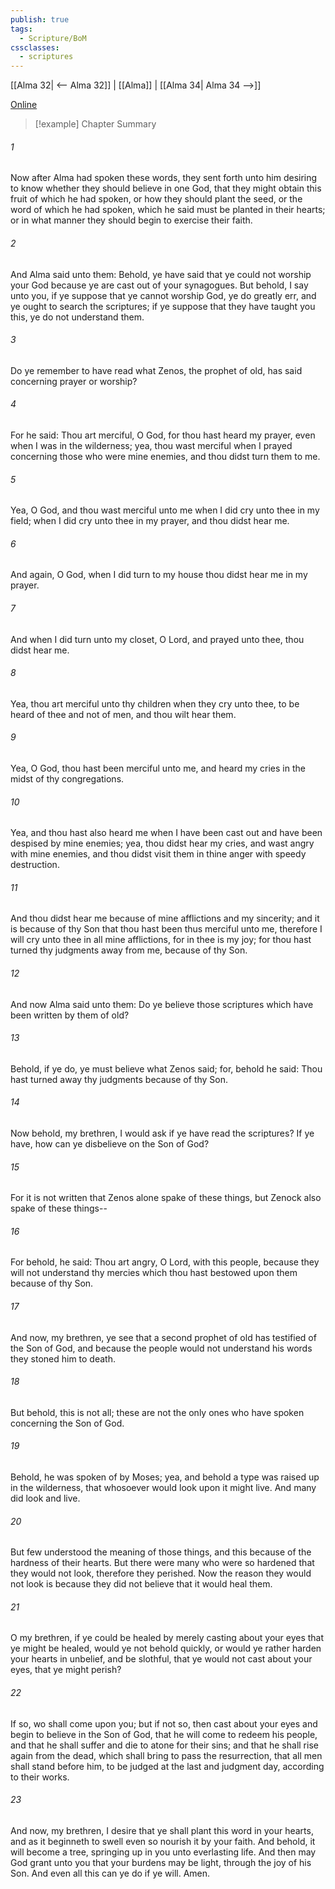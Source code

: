 ```yaml
---
publish: true
tags:
  - Scripture/BoM
cssclasses:
  - scriptures
---
```

[[Alma 32| <-- Alma 32]] | [[Alma]] | [[Alma 34| Alma 34 -->]]

[Online](https://churchofjesuschrist.org/study/scriptures/bofm/alma/33?lang=eng)

>[!example] Chapter Summary
>
###### 1
Now after Alma had spoken these words, they sent forth unto him desiring to know whether they should believe in one God, that they might obtain this fruit of which he had spoken, or how they should plant the seed, or the word of which he had spoken, which he said must be planted in their hearts; or in what manner they should begin to exercise their faith.
###### 2
And Alma said unto them: Behold, ye have said that ye could not worship your God because ye are cast out of your synagogues. But behold, I say unto you, if ye suppose that ye cannot worship God, ye do greatly err, and ye ought to search the scriptures; if ye suppose that they have taught you this, ye do not understand them.
###### 3
Do ye remember to have read what Zenos, the prophet of old, has said concerning prayer or worship?
###### 4
For he said: Thou art merciful, O God, for thou hast heard my prayer, even when I was in the wilderness; yea, thou wast merciful when I prayed concerning those who were mine enemies, and thou didst turn them to me.
###### 5
Yea, O God, and thou wast merciful unto me when I did cry unto thee in my field; when I did cry unto thee in my prayer, and thou didst hear me.
###### 6
And again, O God, when I did turn to my house thou didst hear me in my prayer.
###### 7
And when I did turn unto my closet, O Lord, and prayed unto thee, thou didst hear me.
###### 8
Yea, thou art merciful unto thy children when they cry unto thee, to be heard of thee and not of men, and thou wilt hear them.
###### 9
Yea, O God, thou hast been merciful unto me, and heard my cries in the midst of thy congregations.
###### 10
Yea, and thou hast also heard me when I have been cast out and have been despised by mine enemies; yea, thou didst hear my cries, and wast angry with mine enemies, and thou didst visit them in thine anger with speedy destruction.
###### 11
And thou didst hear me because of mine afflictions and my sincerity; and it is because of thy Son that thou hast been thus merciful unto me, therefore I will cry unto thee in all mine afflictions, for in thee is my joy; for thou hast turned thy judgments away from me, because of thy Son.
###### 12
And now Alma said unto them: Do ye believe those scriptures which have been written by them of old?
###### 13
Behold, if ye do, ye must believe what Zenos said; for, behold he said: Thou hast turned away thy judgments because of thy Son.
###### 14
Now behold, my brethren, I would ask if ye have read the scriptures? If ye have, how can ye disbelieve on the Son of God?
###### 15
For it is not written that Zenos alone spake of these things, but Zenock also spake of these things--
###### 16
For behold, he said: Thou art angry, O Lord, with this people, because they will not understand thy mercies which thou hast bestowed upon them because of thy Son.
###### 17
And now, my brethren, ye see that a second prophet of old has testified of the Son of God, and because the people would not understand his words they stoned him to death.
###### 18
But behold, this is not all; these are not the only ones who have spoken concerning the Son of God.
###### 19
Behold, he was spoken of by Moses; yea, and behold a type was raised up in the wilderness, that whosoever would look upon it might live. And many did look and live.
###### 20
But few understood the meaning of those things, and this because of the hardness of their hearts. But there were many who were so hardened that they would not look, therefore they perished. Now the reason they would not look is because they did not believe that it would heal them.
###### 21
O my brethren, if ye could be healed by merely casting about your eyes that ye might be healed, would ye not behold quickly, or would ye rather harden your hearts in unbelief, and be slothful, that ye would not cast about your eyes, that ye might perish?
###### 22
If so, wo shall come upon you; but if not so, then cast about your eyes and begin to believe in the Son of God, that he will come to redeem his people, and that he shall suffer and die to atone for their sins; and that he shall rise again from the dead, which shall bring to pass the resurrection, that all men shall stand before him, to be judged at the last and judgment day, according to their works.
###### 23
And now, my brethren, I desire that ye shall plant this word in your hearts, and as it beginneth to swell even so nourish it by your faith. And behold, it will become a tree, springing up in you unto everlasting life. And then may God grant unto you that your burdens may be light, through the joy of his Son. And even all this can ye do if ye will. Amen.



